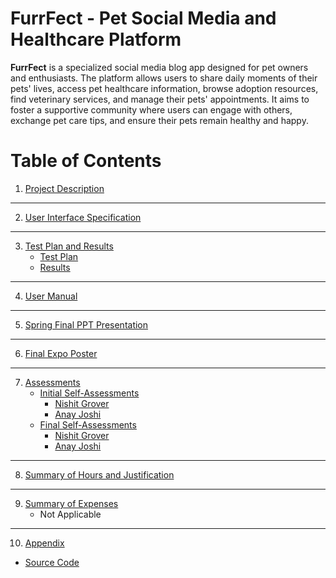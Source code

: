 # FurrFect - Pet Social Media and Healthcare Platform
**FurrFect** is a specialized social media blog app designed for pet owners and enthusiasts. The platform allows users to share daily moments of their pets' lives, access pet healthcare information, browse adoption resources, find veterinary services, and manage their pets' appointments. It aims to foster a supportive community where users can engage with others, exchange pet care tips, and ensure their pets remain healthy and happy.

# Table of Contents

1. [Project Description](./Project-Description.md) 

---

2. [User Interface Specification](./UI_images.pdf)
---

3. [Test Plan and Results]()
   - [Test Plan](./Assignment1_TestPlan.pdf)
   - [Results](./Assignment1_TestPlan_results.pdf)

---

4. [User Manual](./UserDocs.pdf)

---

5. [Spring Final PPT Presentation](./SD_Asngm3_Spring25.pptx)

---
6. [Final Expo Poster](./SD_poster.pdf) 
   
---

7. [Assessments]()
    - [Initial Self-Assessments]()
        - [Nishit Grover](./assignent3-Team_Contract/Assignent3_Grover.pdf)
        - [Anay Joshi](./assignent3-Team_Contract/Assignent3_Joshi.pdf)
    - [Final Self-Assessments]()
        - [Nishit Grover](./assignent3-Team_Contract/Assignent3_Grover.pdf)
        - [Anay Joshi](./assignent3-Team_Contract/Assignent3_Joshi.pdf)

   
---

8. [Summary of Hours and Justification](./SD.pdf)    
---

9. [Summary of Expenses]() 
   - Not Applicable
---

10. [Appendix](#appendix)
   - [Source Code](./codebase)







